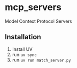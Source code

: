 # mcp_servers
Model Context Protocol Servers

## Installation
1. Install UV
2. run `uv sync`
3. run `uv run match_server.py`
